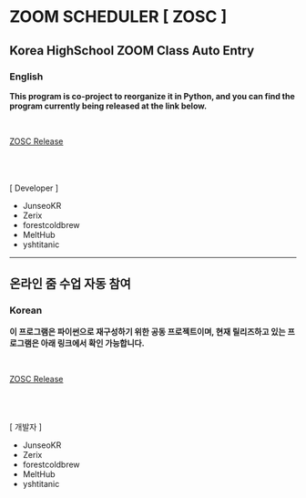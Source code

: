 # ZOOM SCHEDULER [ ZOSC ]

## Korea HighSchool ZOOM Class Auto Entry

### English
**This program is co-project to reorganize it in Python, and you can find the program currently being released at the link below.**

<br/>

[ZOSC Release](https://develop-junseo.tistory.com "Developer Page")

<br/>
<br/>
<br/>
[ Developer ]<br/>

* JunseoKR<br/>
* Zerix
* forestcoldbrew
* MeltHub
* yshtitanic


---------------------------------------

## 온라인 줌 수업 자동 참여

### Korean

**이 프로그램은 파이썬으로 재구성하기 위한 공동 프로젝트이며, 현재 릴리즈하고 있는 프로그램은 아래 링크에서 확인 가능합니다.**

<br/>

[ZOSC Release](https://develop-junseo.tistory.com "Developer Page")

<br/>
<br/>
<br/>
[ 개발자 ]<br/>

* JunseoKR<br/>
* Zerix
* forestcoldbrew
* MeltHub
* yshtitanic
